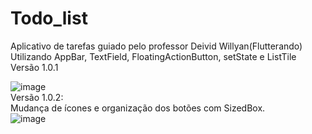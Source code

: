 # Todo_list
Aplicativo de tarefas guiado pelo professor Deivid Willyan(Flutterando)  
Utilizando AppBar, TextField, FloatingActionButton, setState e ListTile  
Versão 1.0.1

![image](https://user-images.githubusercontent.com/73318684/140003670-ca03907a-f083-469f-b3e4-6f6574fd522e.png)  
Versão 1.0.2:  
Mudança de ícones e organização dos botões com SizedBox.  
![image](https://user-images.githubusercontent.com/73318684/140627630-66abc995-d5e3-47df-b1cb-ed2e2b655d2e.png)


